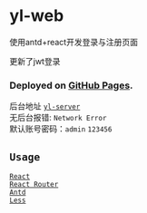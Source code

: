 # yl-web

使用antd+react开发登录与注册页面

更新了jwt登录
### Deployed on [GitHub Pages](https://inditf.github.io/yl-web/).
后台地址 [`yl-server`](https://github.com/inditf/yl-server)  
无后台报错: `Network Error`  
默认账号密码：`admin` `123456`
## `Usage`
[`React`]( https://react.docschina.org/docs/getting-started.html)  
[`React Router`]((https://reactrouter.com/en/main))  
[`Antd`](https://ant.design/docs/react/introduce)   
[`Less`](https://less.bootcss.com/)  

